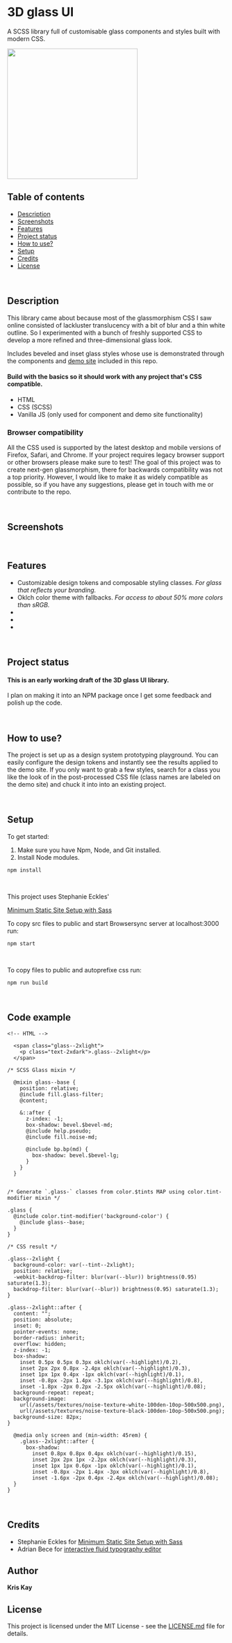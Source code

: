 # 3D glass UI
A SCSS library full of customisable glass components and styles built with modern CSS.

<img src="src/assets/homeImg/glass-x-view-white.png" width="300">

## Table of contents
* [Description](#description)
* [Screenshots](#screenshots)
* [Features](#features)
* [Project status](#project-status)
* [How to use?](#how-to-use?)
* [Setup](#setup)
* [Credits](#credits)
* [License](#license)

</br>

## Description
This library came about because most of the glassmorphism CSS I saw online consisted of lackluster translucency with a bit of blur and a thin white outline.
So I experimented with a bunch of freshly supported CSS to develop a more refined and three-dimensional glass look.

Includes beveled and inset glass styles whose use is demonstrated through the components and [demo site](https://3d-glass-ui.com/) included in this repo.


#### Build with the basics so it should work with any project that's CSS compatible.
* HTML
* CSS (SCSS)
* Vanilla JS (only used for component and demo site functionality)

### Browser compatibility
All the CSS used is supported by the latest desktop and mobile versions of Firefox, Safari, and Chrome.
If your project requires legacy browser support or other browsers please make sure to test! The goal of this project was to create next-gen glassmorphism, there for backwards compatibility was not a top priority. However, I would like to make it as widely compatible as possible, so if you have any suggestions, please get in touch with me or contribute to the repo.

</br>

## Screenshots


</br>

## Features
* Customizable design tokens and composable styling classes. *For glass that reflects your branding.*
* Oklch color theme with fallbacks. *For access to about 50% more colors than sRGB.*
*
*
*

</br>

## Project status
#### This is an early working draft of the 3D glass UI library.
I plan on making it into an NPM package once I get some feedback and polish up the code.

</br>

## How to use?
The project is set up as a design system prototyping playground. You can easily configure the design tokens and instantly see the results applied to the demo site.
If you only want to grab a few styles, search for a class you like the look of in the post-processed CSS file (class names are labeled on the demo site) and chuck it into  into an existing project.

</br>

## Setup
To get started:
1. Make sure you have Npm, Node, and Git installed.
2. Install Node modules.
```
npm install
```

</br>

This project uses Stephanie Eckles'

[Minimum Static Site Setup with Sass](https://thinkdobecreate.com/articles/minimum-static-site-sass-setup/)

To copy src files to public and start Browsersync server at localhost:3000 run:
```
npm start
```
</br>

To copy files to public and autoprefixe css run:
```
npm run build
```

</br>

## Code example

```
<!-- HTML -->

  <span class="glass--2xlight">
    <p class="text-2xdark">.glass--2xlight</p>
  </span>
```

```
/* SCSS Glass mixin */

  @mixin glass--base {
    position: relative;
    @include fill.glass-filter;
    @content;

    &::after {
      z-index: -1;
      box-shadow: bevel.$bevel-md;
      @include help.pseudo;
      @include fill.noise-md;

      @include bp.bp(md) {
        box-shadow: bevel.$bevel-lg;
      }
    }
  }


/* Generate `.glass-` classes from color.$tints MAP using color.tint-modifier mixin */

.glass {
  @include color.tint-modifier('background-color') {
    @include glass--base;
  }
}
```

```
/* CSS result */

.glass--2xlight {
  background-color: var(--tint--2xlight);
  position: relative;
  -webkit-backdrop-filter: blur(var(--blur)) brightness(0.95) saturate(1.3);
  backdrop-filter: blur(var(--blur)) brightness(0.95) saturate(1.3);
}

.glass--2xlight::after {
  content: "";
  position: absolute;
  inset: 0;
  pointer-events: none;
  border-radius: inherit;
  overflow: hidden;
  z-index: -1;
  box-shadow:
    inset 0.5px 0.5px 0.3px oklch(var(--highlight)/0.2),
    inset 2px 2px 0.8px -2.4px oklch(var(--highlight)/0.3),
    inset 1px 1px 0.4px -1px oklch(var(--highlight)/0.1),
    inset -0.8px -2px 1.4px -3.1px oklch(var(--highlight)/0.8),
    inset -1.8px -2px 0.2px -2.5px oklch(var(--highlight)/0.08);
  background-repeat: repeat;
  background-image:
    url(/assets/textures/noise-texture-white-100den-10op-500x500.png),
    url(/assets/textures/noise-texture-black-100den-10op-500x500.png);
  background-size: 82px;
}

  @media only screen and (min-width: 45rem) {
    .glass--2xlight::after {
      box-shadow:
        inset 0.8px 0.8px 0.4px oklch(var(--highlight)/0.15),
        inset 2px 2px 1px -2.2px oklch(var(--highlight)/0.3),
        inset 1px 1px 0.6px -1px oklch(var(--highlight)/0.1),
        inset -0.8px -2px 1.4px -3px oklch(var(--highlight)/0.8),
        inset -1.6px -2px 0.4px -2.4px oklch(var(--highlight)/0.08);
  }
}
```

</br>

## Credits
* Stephanie Eckles for [Minimum Static Site Setup with Sass](https://thinkdobecreate.com/articles/minimum-static-site-sass-setup/)
* Adrian Bece for [interactive fluid typography editor](https://modern-fluid-typography.vercel.app/)



## Author
**Kris Kay**



## License
This project is licensed under the MIT License - see the [LICENSE.md](LICENSE.md) file for details.